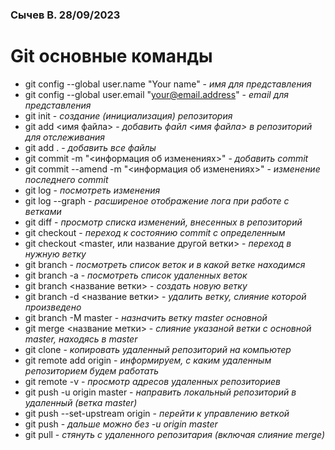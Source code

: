 ### Cычeв B. 28/09/2023
#
# **Git основные команды**

* git config --global user.name "Your name" - _имя для представления_
* git config --global user.email "your@email.address" - _email для представления_
* git init - _создание (инициализация) репозитория_
* git add <имя файла> - _добавить файл <имя файла> в репозиторий для отслеживания_
* git add . - _добавить все файлы_
* git commit -m "<информация об изменениях>" - _добавить commit_
* git commit --amend -m "<информация об изменениях>" - _изменение последнего commit_
* git log - _посмотреть изменения_
* git log --graph - _расширеное отображение лога при работе с ветками_
* git diff -  _просмотр списка изменений, внесенных в репозиторий_
* git checkout <ID> - _переход к состоянию commit c определенным <ID>_
* git checkout <master, или название другой ветки> - _переход в нужную ветку_
* git branch - _посмотреть список веток и в какой ветке находимся_
* git branch -a - _посмотреть список удаленных веток_
* git branch <название ветки> - _создать новую ветку_
* git branch -d <название ветки> - _удалить ветку, слияние которой произведено_
* git branch -M master - _назначить ветку master основной_
* git merge <название метки> - _слияние указаной ветки с основной master, находясь в master_
* git clone <internet address> - _копировать удаленный репозиторий на компьютер_
* git remote add origin <internet address> - _информируем, c каким удаленным репозиторием будем работать_
* git remote -v - _просмотр адресов удаленных репозиториев_
* git push -u origin master - _направить локальный репозиторий в удаленный (ветка master)_
* git push --set-upstream origin <branch> - _перейти к управлению веткой <branch>_
* git push - _дальше можно без -u origin master_ 
* git pull - _стянуть с удаленного репозитария (включая слияние merge)_